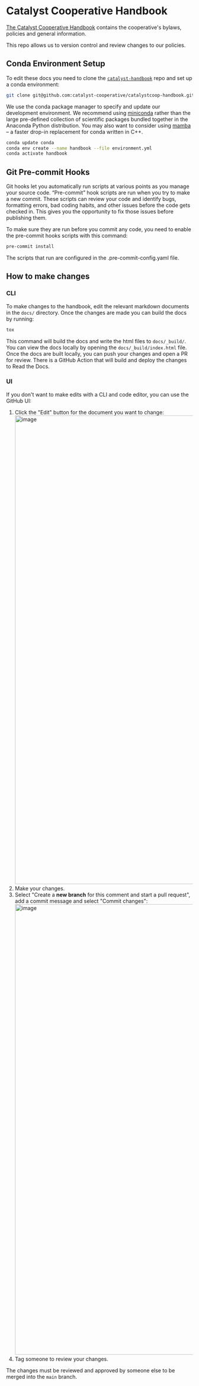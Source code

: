 # Catalyst Cooperative Handbook

[The Catalyst Cooperative Handbook](https://catalystcoop-handbook.readthedocs.io/en/latest/) contains the cooperative's bylaws, policies and general information.

This repo allows us to version control and review changes to our policies.

<!-- readme-intro -->

## Conda Environment Setup

To edit these docs you need to clone the [`catalyst-handbook`](https://github.com/catalyst-cooperative/catalystcoop-handbook) repo and set up a conda environment:

```bash
git clone git@github.com:catalyst-cooperative/catalystcoop-handbook.git
```

We use the conda package manager to specify and update our development environment. We recommend using [miniconda](https://docs.conda.io/en/latest/miniconda.html) rather than the large pre-defined collection of scientific packages bundled together in the Anaconda Python distribution. You may also want to consider using [mamba](https://github.com/mamba-org/mamba) – a faster drop-in replacement for conda written in C++.

```bash
conda update conda
conda env create --name handbook --file environment.yml
conda activate handbook
```

## Git Pre-commit Hooks

Git hooks let you automatically run scripts at various points as you manage your source code. “Pre-commit” hook scripts are run when you try to make a new commit. These scripts can review your code and identify bugs, formatting errors, bad coding habits, and other issues before the code gets checked in. This gives you the opportunity to fix those issues before publishing them.

To make sure they are run before you commit any code, you need to enable the pre-commit hooks scripts with this command:

```bash
pre-commit install
```

The scripts that run are configured in the .pre-commit-config.yaml file.

## How to make changes

### CLI

To make changes to the handbook, edit the relevant markdown documents in the `docs/` directory. Once the changes are made
you can build the docs by running:

```bash
tox
```

This command will build the docs and write the html files to `docs/_build/`. You can view the docs locally by opening the `docs/_build/index.html` file.
Once the docs are built locally, you can push your changes and open a PR for review. There is a GitHub Action that will build and deploy the changes
to Read the Docs.

### UI

If you don't want to make edits with a CLI and code editor, you can use the GitHub UI:

1. Click the "Edit" button for the document you want to change: <img width="1265" alt="image" src="https://user-images.githubusercontent.com/17532695/199124407-0f2036e8-c669-40f4-9083-d23e636b553d.png">
1. Make your changes.
1. Select "Create a **new branch** for this comment and start a pull request", add a commit message and select "Commit changes": <img width="1216" alt="image" src="https://user-images.githubusercontent.com/17532695/199124752-e7c0eccd-1300-4c27-9821-82b6155b4c9e.png">
1. Tag someone to review your changes.

The changes must be reviewed and approved by someone else to be merged into the `main` branch.

